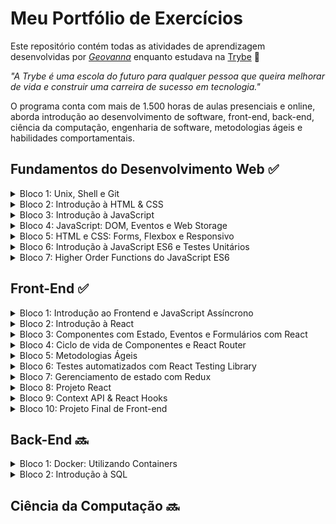 # Meu Portfólio de Exercícios

Este repositório contém todas as atividades de aprendizagem desenvolvidas por _[Geovanna](https://www.linkedin.com/in/geovanna-otoni-325a81180/)_ enquanto estudava na [Trybe](https://www.betrybe.com/) :rocket:

_"A Trybe é uma escola do futuro para qualquer pessoa que queira melhorar de vida e construir uma carreira de sucesso em tecnologia."_

O programa conta com mais de 1.500 horas de aulas presenciais e online, aborda introdução ao desenvolvimento de software, front-end, back-end, ciência da computação, engenharia de software, metodologias ágeis e habilidades comportamentais.


## Fundamentos do Desenvolvimento Web :white_check_mark:
<details>
<summary>
Bloco 1: Unix, Shell e Git
</summary>

- [X] 1-1: _Unix & Shell- Part 1_
- [X] 1-2: _Unix & Shell- Part 2_
- [X] 1-3: _Git - O que é e para que serve?_
- [X] 1-4: _Git & GitHub - Entendendo os comandos_
</details>

<details>
<summary>
Bloco 2: Introdução à HTML & CSS
</summary>

- [X] 2-1: _Estruturas de páginas_
- [X] 2-2: _Primeiros passos em CSS_
- [X] 2-3: _Seletores e posicionamento_
- [X] 2-4: _HTML Semântico_
- [X] 2.5: _Projeto - Lessons Learned_
</details>

<details>
<summary>
Bloco 3: Introdução à JavaScript
</summary>

- [X] 3-1: _Primeiros passos_
- [X] 3-2: _Array e loop For_
- [X] 3-3: _Lógica de Programação e Algoritmos_
- [X] 3-4: _Objetos e funções_
- [X] 3.5: _JavaScript ES6 - let, const, arrow functions e template literals_
- [X] 3-6: _[Projeto - Playground Functions](https://github.com/geovannaotoni/trybe-project-playground-functions)_
</details>

<details>
<summary>
Bloco 4: JavaScript: DOM, Eventos e Web Storage
</summary>

 - [X] 4-1: _DOM e seletores_
 - [X] 4-2: _Trabalhando com elementos_
 - [X] 4-3: _Eventos_
 - [X] 4-4: _Web Storage_
 - [X] 4-5: _[Projeto: Arte com Pixels](https://github.com/geovannaotoni/trybe-project-pixels-art)_
 - [X] 4-6: _Projetos Bônus_
 - [X] 4-6-1: _[Color Guess](https://github.com/geovannaotoni/tryber-project-color-guess)_
 - [X] 4-6-2: _[Meme Generator](https://github.com/geovannaotoni/trybe-project-meme-generator)_
 - [X] 4-6-3: _[To Do List](https://github.com/geovannaotoni/trybe-project-to-do-list)_
 - [X] 4-6-4: _[Carta Misteriosa](https://github.com/geovannaotoni/trybe-project-carta-misteriosa)_
</details>

<details>
<summary>
Bloco 5: HTML e CSS: Forms, Flexbox e Responsivo
</summary>

 - [X] 5-1: _HTML & CSS - Forms_
 - [X] 5-2: _Bibliotecas JavaScript e Frameworks CSS_
 - [X] 5-3: _CSS Flexbox - Parte 1_
 - [X] 5-4: _CSS Flexbox - Parte 2_
 - [X] 5-5: _CSS Responsivo - Mobile First_
 - [X] 5-6: _[Projeto - Trybewarts](https://github.com/geovannaotoni/trybe-project-trybewarts)_
</details>

<details>
<summary>
Bloco 6: Introdução à JavaScript ES6 e Testes Unitários
</summary>

 - [X] 6-1: _Fluxo de exceções e manipulação de objetos_
 - [X] 6-2: _Primeiros passos em Jest_
 - [X] 6-3: _Matchers e cobertura de código_
 - [X] 6-4: _[Projeto - JavaScript Testes Unitários](https://github.com/geovannaotoni/trybe-project-js-unit-tests)_
</details>

<details>
<summary>
Bloco 7: Higher Order Functions do JavaScript ES6
</summary>

 - [X] 7-1: _Introdução a Higher Order Functions_
 - [X] 7-2: _Higher Order Functions - sort e map_
 - [X] 7-3: _Higher Order Functions - filter e reduce_
 - [X] 7-4: _JavaScript ES6 - spread operator, rest parameters e object destructuring_
 - [X] 7-5: _JavaScript ES6 - Array destructuring, Default destructuring, Object property shorthand e default parameters_
 - [X] 7-6: _[Projeto - Zoo functions](https://github.com/geovannaotoni/trybe-project-zoo-functions)_
</details>


## Front-End :white_check_mark:
<details>
<summary>
Bloco 1: Introdução ao Frontend e JavaScript Assíncrono
</summary>

- [X] 1-1: _Ambiente de desenvolvimento_
- [X] 1-2: _JavaScript Assíncrono - Promises e Fetch_
- [X] 1-3: _[Prática - Casa de Câmbio](https://github.com/geovannaotoni/trybe-api-casa-de-cambio)_
- [X] 1-4: _Async / await e Testes Assíncronos_
- [X] 1-5: _[Projeto - Carrinho de Compras](https://github.com/geovannaotoni/trybe-project-shopping-cart)_
</details>

<details>
<summary>
Bloco 2: Introdução à React
</summary>

- [X] 2-1: _'Hello, world!' no React!_
- [X] 2-2: _Componentes React_
- [X] 2-3: _[Projeto - Sistema Solar](https://github.com/geovannaotoni/trybe-project-solar-system)_
</details>

<details>
<summary>
Bloco 3: Componentes com Estado, Eventos e Formulários com React
</summary>

- [X] 3-1: _Components com estado e eventos_
- [X] 3-2: _Formulários no React_
- [X] 3-3: _[Projeto - Tryunfo](https://github.com/geovannaotoni/trybe-project-tryunfo)_
</details>

<details>
<summary>
Bloco 4: Ciclo de vida de Componentes e React Router
</summary>

 - [X] 4-1: _Ciclo de vida de componentes em React_
 - [X] 4-2: _React Router_
 - [X] 4-3: _[Projeto - TrybeTunes](https://github.com/geovannaotoni/trybe-project-trybetunes)_
</details>

<details>
<summary>
Bloco 5: Metodologias Ágeis
</summary>

 - [X] 5-1: _Metodologias Ágeis_
 - [X] 5-2: _[Projeto - Frontend Online Store](https://github.com/geovannaotoni/trybe-project-frontend-online-store)_
</details>

<details>
<summary>
Bloco 6: Testes automatizados com React Testing Library
</summary>

 - [X] 6-1: _RTL - Primeiros Passos_
 - [X] 6-2: _RTL - Mocks e Inputs_
 - [X] 6-3: _RTL - Testando React Router_
 - [X] 6-4: _[Projeto - Testes em React](https://github.com/geovannaotoni/trybe-project-react-testing-library)_
</details>

<details>
<summary>
Bloco 7: Gerenciamento de estado com Redux
</summary>

 - [X] 7-1: _Introdução ao Redux - O estado global da aplicação_
 - [X] 7-2: _Usando o Redux no React_
 - [X] 7-3: _Usando o Redux no React - Prática_
 - [X] 7-4: _Usando o Redux no React - Actions assíncronas_
 - [X] 7-5: _Testes em React-Redux_
 - [X] 7-6: _[Projeto - Trybe Wallet](https://github.com/geovannaotoni/trybe-project-trybewallet)_
</details>

<details>
<summary>
Bloco 8: Projeto React
</summary>

 - [X] 8-1: _[Projeto - Jogo de Trivia](https://github.com/geovannaotoni/trybe-project-trivia)_
</details>

<details>
<summary>
Bloco 9: Context API & React Hooks
</summary>

 - [X] 9-1: _React Hooks - useState e useContext_
 - [X] 9-2: _Context API do React_
 - [X] 9-3: _Custom Hooks_
 - [X] 9-4: _[Projeto - StarWars Datatable com Context API e Hooks](https://github.com/geovannaotoni/trybe-project-starwars)_
</details>

<details>
<summary>
Bloco 10: Projeto Final de Front-end
</summary>

 - [X] 10-1: _[Projeto - App de Receitas](https://github.com/geovannaotoni/trybe-project-recipes-app)_
</details>


## Back-End :soon:
<details>
<summary>
Bloco 1: Docker: Utilizando Containers
</summary>

- [X] 1-1: _Utilizando Containers - Docker_
- [X] 1-2: _Manipulando Imagens no Docker_
- [X] 1-3: _Orquestrando Containers com Docker Compose_
- [X] 1-4: _Async / await e Testes Assíncronos_
- [X] 1-5: _[Projeto - Docker Todo-List](https://github.com/geovannaotoni/trybe-project-docker-todo-list)_
</details>

<details>
<summary>
Bloco 2: Introdução à SQL
</summary>

- [X] 1-1: _Banco de dados SQL_
- [X] 1-2: _Encontrando dados em um banco de dados_
- [X] 1-3: _Filtrando dados de forma específica_
- [X] 1-4: _Manipulando tabelas_
- [X] 1-5: _[Projeto - All For One]()_
</details>

## Ciência da Computação :soon:




<!--
Turma 30 | Janeiro de 2023.
<br>
A Trybe é uma escola de tecnologia mais orientada para o desenvolvimento de uma carreira 
de sucesso. Com o Modelo de Sucesso Compartilhado, quem estuda na Trybe tem a opção 
de pagar apenas quando já estiver trabalhando. 
São mais de 1500 horas de formação que aborda fundamentos de desenvolvimento web, 
desenvolvimento, Front-end, Back-end, ciência da computação, metodologias ágeis e 
habilidades comportamentais. -->
